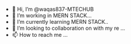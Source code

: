 - 👋 Hi, I’m @waqas837-MTECHUB
- 👀 I’m working in MERN STACK...
- 🌱 I’m currently learning MERN STACK..
- 💞️ I’m looking to collaboration on with my re ...
- 📫 How to reach me ...

<!---
waqas837/waqas837 is a ✨ special ✨ repository because its `README.md` (this file) appears on your GitHub profile.
You can click the Preview link to take a look at your changes.
--->
